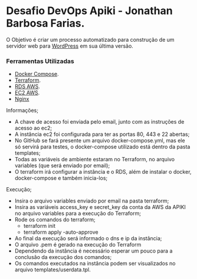 # Desafio DevOps Apiki - Jonathan Barbosa Farias.

O Objetivo é criar um processo automatizado para construção de um servidor web para [WordPress](https://wordpress.org/) em sua última versão.

### Ferramentas Utilizadas

  - [Docker Compose](https://docs.docker.com/compose/).
  - [Terraform](https://www.terraform.io/).
  - [RDS AWS](https://aws.amazon.com/pt/rds/).
  - [EC2 AWS](https://aws.amazon.com/pt/ec2/).
  - [Nginx](https://nginx.org/en/)

Informações;

  - A chave de acesso foi enviada pelo email, junto com as instruções de acesso ao ec2;
  - A instância ec2 foi configurada para ter as portas 80, 443 e 22 abertas;
  - No GitHub se fará presente um arquivo docker-compose.yml, mas ele só servirá para testes, o docker-compose utilizado está dentro da pasta templates;
  - Todas as variáveis de ambiente estaram no Terraform, no arquivo variables (que será enviado por email);
  - O terraform irá configurar a instância e o RDS, além de instalar o docker, docker-compose e também inicia-los;
  
Execução;

  - Insira o arquivo variables enviado por email na pasta terraform;
  - Insira as variáveis access_key e secret_key da conta da AWS da APIKI no arquivo variables para a execução do Terraform;
  - Rode os comandos do terraform;
    - terraform init
    - terraform apply -auto-approve
  - Ao final da execução será informado o dns e ip da instância;
  - O arquivo .pem é gerado na execução do Terraform
  - Dependendo da instância é necessário esperar um pouco para a conclusão da execução dos comandos;
  - Os comandos executados na instância podem ser visualizados no arquivo templates/userdata.tpl.
